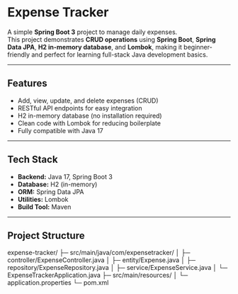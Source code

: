 # Expense Tracker

A simple **Spring Boot 3** project to manage daily expenses.  
This project demonstrates **CRUD operations** using **Spring Boot**, **Spring Data JPA**, **H2 in-memory database**, and **Lombok**, making it beginner-friendly and perfect for learning full-stack Java development basics.

---

## **Features**
- Add, view, update, and delete expenses (CRUD)
- RESTful API endpoints for easy integration
- H2 in-memory database (no installation required)
- Clean code with Lombok for reducing boilerplate
- Fully compatible with Java 17

---

## **Tech Stack**
- **Backend:** Java 17, Spring Boot 3
- **Database:** H2 (in-memory)
- **ORM:** Spring Data JPA
- **Utilities:** Lombok
- **Build Tool:** Maven

---

## **Project Structure**
expense-tracker/
 ├─ src/main/java/com/expensetracker/
 │    ├─ controller/ExpenseController.java
 │    ├─ entity/Expense.java
 │    ├─ repository/ExpenseRepository.java
 │    ├─ service/ExpenseService.java
 │    └─ ExpenseTrackerApplication.java
 ├─ src/main/resources/
 │    └─ application.properties
 └─ pom.xml
